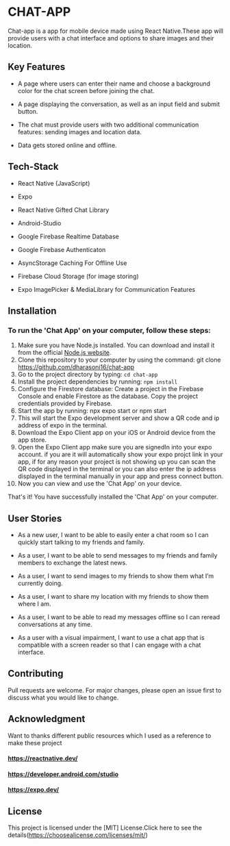 # CHAT-APP

Chat-app is a app for mobile device made using React Native.These app will provide users with a chat interface and options to share images and their location.

## Key Features

- A page where users can enter their name and choose a background color for the chat screen
  before joining the chat.

* A page displaying the conversation, as well as an input field and submit button.

- The chat must provide users with two additional communication features: sending images
  and location data.

* Data gets stored online and offline.

## Tech-Stack

- React Native (JavaScript)

* Expo

- React Native Gifted Chat Library

* Android-Studio

- Google Firebase Realtime Database

* Google Firebase Authenticaton

- AsyncStorage Caching For Offline Use

* Firebase Cloud Storage (for image storing)

- Expo ImagePicker & MediaLibrary for Communication Features

## Installation

### To run the 'Chat App' on your computer, follow these steps:

1. Make sure you have Node.js installed. You can download and install it from the official [Node.js website](https://nodejs.org/en "Node.js website").
2. Clone this repository to your computer by using the command: git clone <https://github.com/dharasoni16/chat-app>
3. Go to the project directory by typing: `cd chat-app`
4. Install the project dependencies by running: `npm install`
5. Configure the Firestore database: Create a project in the Firebase Console and enable Firestore as the database.
   Copy the project credentials provided by Firebase.
6. Start the app by running: npx expo start or npm start
7. This will start the Expo development server and show a QR code and ip address of expo in the terminal.
8. Download the Expo Client app on your iOS or Android device from the app store.
9. Open the Expo Client app make sure you are signedIn into your expo account. if you are it will automatically show your
   expo projct link in your app, if for any reason your project is not showing up you can scan the QR code displayed in the terminal or you can also enter the ip address displayed in the terminal manually in your app and press connect button.
10. Now you can view and use the 'Chat App' on your device.

That's it! You have successfully installed the 'Chat App' on your computer.

## User Stories

- As a new user, I want to be able to easily enter a chat room so I can quickly start talking to my
  friends and family.

* As a user, I want to be able to send messages to my friends and family members to exchange
  the latest news.

- As a user, I want to send images to my friends to show them what I’m currently doing.

* As a user, I want to share my location with my friends to show them where I am.

- As a user, I want to be able to read my messages offline so I can reread conversations at any
  time.

* As a user with a visual impairment, I want to use a chat app that is compatible with a screen
  reader so that I can engage with a chat interface.

## Contributing

Pull requests are welcome. For major changes, please open an issue first
to discuss what you would like to change.

## Acknowledgment

Want to thanks different public resources which I used as a reference to make these project

#### <https://reactnative.dev/>

#### <https://developer.android.com/studio>

#### <https://expo.dev/>

## License

This project is licensed under the [MIT] License.Click here to see the details(https://choosealicense.com/licenses/mit/)
